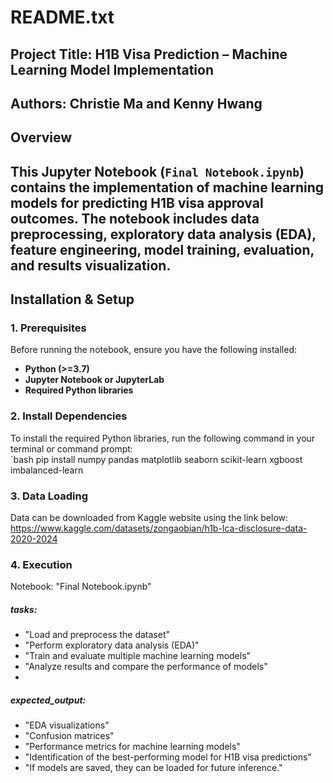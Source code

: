 # README.txt
## Project Title: H1B Visa Prediction – Machine Learning Model Implementation  
## Authors: Christie Ma and Kenny Hwang
## Overview  
**This Jupyter Notebook (`Final Notebook.ipynb`) contains the implementation of machine learning models for predicting **H1B visa approval outcomes**. The notebook includes **data preprocessing, exploratory data analysis (EDA), feature engineering, model training, evaluation, and results visualization**.**
---
## Installation & Setup  
### 1. Prerequisites  
Before running the notebook, ensure you have the following installed:  
- **Python (>=3.7)**
- **Jupyter Notebook or JupyterLab**
- **Required Python libraries**  
### 2. Install Dependencies  
To install the required Python libraries, run the following command in your terminal or command prompt:  
`bash
pip install numpy pandas matplotlib seaborn scikit-learn xgboost imbalanced-learn

### 3. Data Loading
Data can be downloaded from Kaggle website using the link below:
https://www.kaggle.com/datasets/zongaobian/h1b-lca-disclosure-data-2020-2024

### 4. Execution
Notebook: "Final Notebook.ipynb"

##### tasks:
- "Load and preprocess the dataset"
- "Perform exploratory data analysis (EDA)"
- "Train and evaluate multiple machine learning models"
- "Analyze results and compare the performance of models"
- 
##### expected_output:
- "EDA visualizations"
- "Confusion matrices"
- "Performance metrics for machine learning models"
- "Identification of the best-performing model for H1B visa predictions"
- "If models are saved, they can be loaded for future inference."
